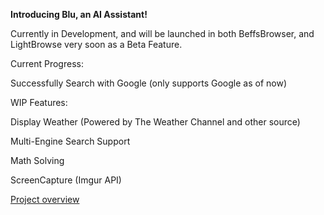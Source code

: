 **Introducing Blu, an AI Assistant!**

Currently in Development, and will be launched in both BeffsBrowser, and LightBrowse very soon as a Beta Feature. 

Current Progress:

Successfully Search with Google (only supports Google as of now) 


WIP Features:

Display Weather (Powered by The Weather Channel and other source)

Multi-Engine Search Support

Math Solving

ScreenCapture (Imgur API)



[Project overview](https://docs.google.com/document/d/1-SyjZLltb0JKj6v3nMFPSxviBET5aB_tDyr7-58W8oQ/edit?usp=sharing)
